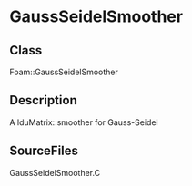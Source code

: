 # GaussSeidelSmoother 
## Class
Foam::GaussSeidelSmoother

## Description
A lduMatrix::smoother for Gauss-Seidel

## SourceFiles
GaussSeidelSmoother.C

